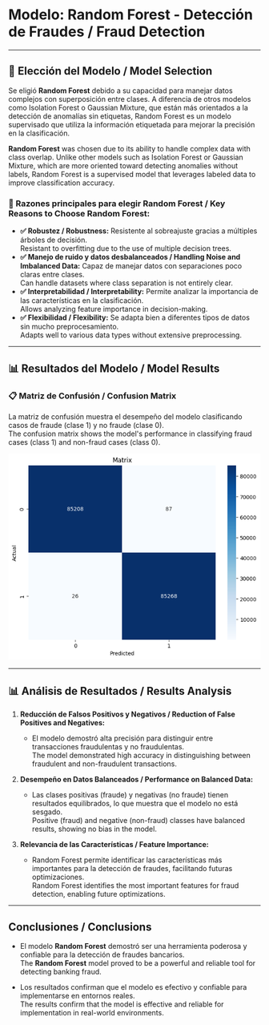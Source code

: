 # **Modelo: Random Forest - Detección de Fraudes / Fraud Detection**

---

## **📌 Elección del Modelo / Model Selection**
Se eligió **Random Forest** debido a su capacidad para manejar datos complejos con superposición entre clases. A diferencia de otros modelos como Isolation Forest o Gaussian Mixture, que están más orientados a la detección de anomalías sin etiquetas, Random Forest es un modelo supervisado que utiliza la información etiquetada para mejorar la precisión en la clasificación.

**Random Forest** was chosen due to its ability to handle complex data with class overlap. Unlike other models such as Isolation Forest or Gaussian Mixture, which are more oriented toward detecting anomalies without labels, Random Forest is a supervised model that leverages labeled data to improve classification accuracy.

### **🔹 Razones principales para elegir Random Forest / Key Reasons to Choose Random Forest:**
- **✅ Robustez / Robustness:** Resistente al sobreajuste gracias a múltiples árboles de decisión.  
  Resistant to overfitting due to the use of multiple decision trees.
- **✅ Manejo de ruido y datos desbalanceados / Handling Noise and Imbalanced Data:** Capaz de manejar datos con separaciones poco claras entre clases.  
  Can handle datasets where class separation is not entirely clear.
- **✅ Interpretabilidad / Interpretability:** Permite analizar la importancia de las características en la clasificación.  
  Allows analyzing feature importance in decision-making.
- **✅ Flexibilidad / Flexibility:** Se adapta bien a diferentes tipos de datos sin mucho preprocesamiento.  
  Adapts well to various data types without extensive preprocessing.

---

## **📊 Resultados del Modelo / Model Results**

### **📋 Matriz de Confusión / Confusion Matrix**
La matriz de confusión muestra el desempeño del modelo clasificando casos de fraude (clase 1) y no fraude (clase 0).  
The confusion matrix shows the model's performance in classifying fraud cases (class 1) and non-fraud cases (class 0).

![Matriz de Confusión / Confusion Matrix](https://github.com/RicardoRobledo/CreditCardFraudDetector/blob/main/matrix.png)

---

## **📊 Análisis de Resultados / Results Analysis**

1. **Reducción de Falsos Positivos y Negativos / Reduction of False Positives and Negatives:**
   - El modelo demostró alta precisión para distinguir entre transacciones fraudulentas y no fraudulentas.  
     The model demonstrated high accuracy in distinguishing between fraudulent and non-fraudulent transactions.

2. **Desempeño en Datos Balanceados / Performance on Balanced Data:**
   - Las clases positivas (fraude) y negativas (no fraude) tienen resultados equilibrados, lo que muestra que el modelo no está sesgado.  
     Positive (fraud) and negative (non-fraud) classes have balanced results, showing no bias in the model.

3. **Relevancia de las Características / Feature Importance:**
   - Random Forest permite identificar las características más importantes para la detección de fraudes, facilitando futuras optimizaciones.  
     Random Forest identifies the most important features for fraud detection, enabling future optimizations.

---

## **Conclusiones / Conclusions**
- El modelo **Random Forest** demostró ser una herramienta poderosa y confiable para la detección de fraudes bancarios.  
  The **Random Forest** model proved to be a powerful and reliable tool for detecting banking fraud.

- Los resultados confirman que el modelo es efectivo y confiable para implementarse en entornos reales.  
  The results confirm that the model is effective and reliable for implementation in real-world environments.
